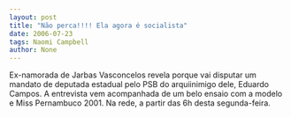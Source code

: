 ```yaml
---
layout: post
title: "Não perca!!!! Ela agora é socialista"
date: 2006-07-23
tags: Naomi Campbell
author: None
---
```

Ex-namorada de Jarbas Vasconcelos revela porque vai disputar um mandato de deputada estadual pelo PSB do arquiinimigo dele, Eduardo Campos.
A entrevista vem acompanhada de um belo ensaio com a modelo e Miss Pernambuco 2001.
Na rede, a partir das 6h desta segunda-feira. 